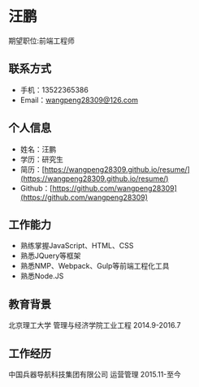 汪鹏
=====
期望职位:前端工程师

联系方式
----
* 手机：13522365386
* Email：[wangpeng28309@126.com](wangpeng28309@126.com)


个人信息
----
* 姓名：汪鹏
* 学历：研究生
* 简历：[https://wangpeng28309.github.io/resume/](https://wangpeng28309.github.io/resume/)
* Github：[https://github.com/wangpeng28309](https://github.com/wangpeng28309)

工作能力
----
* 熟练掌握JavaScript、HTML、CSS
* 熟悉JQuery等框架
* 熟悉NMP、Webpack、Gulp等前端工程化工具
* 熟悉Node.JS

教育背景
----
北京理工大学 管理与经济学院工业工程 2014.9-2016.7

工作经历
-----
中国兵器导航科技集团有限公司 运营管理 2015.11-至今




